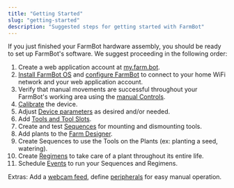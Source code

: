```yaml
---
title: "Getting Started"
slug: "getting-started"
description: "Suggested steps for getting started with FarmBot"
---
```


If you just finished your FarmBot hardware assembly, you should be ready to set up FarmBot's software. We suggest proceeding in the following order:

1. Create a web application account at [my.farm.bot](https://my.farm.bot).
2. [Install FarmBot OS](../Device/farmbot-os.md) and [configure FarmBot](../Device/farmbot-os/configurator.md) to connect to your home WiFi network and your web application account.
3. Verify that manual movements are successful throughout your FarmBot's working area using the [manual Controls](../Web-App/controls.md).
4. [Calibrate](../Extras/how-do-i/calibrate-and-home-farmbot.md) the device.
5. Adjust [Device parameters](../Web-App/device.md) as desired and/or needed.
6. Add [Tools and Tool Slots](../Web-App/tools.md).
7. Create and test [Sequences](../Web-App/sequences.md) for mounting and dismounting tools.
8. Add plants to the [Farm Designer](../Web-App/farm-designer.md).
9. Create Sequences to use the Tools on the Plants (ex: planting a seed, watering).
10. Create [Regimens](../Web-App/regimens.md) to take care of a plant throughout its entire life.
11. Schedule [Events](../Web-App/events.md) to run your Sequences and Regimens.

Extras: Add a [webcam feed](../Web-App/controls.md#webcam-feeds), define [peripherals](../Web-App/controls.md#peripherals) for easy manual operation.
